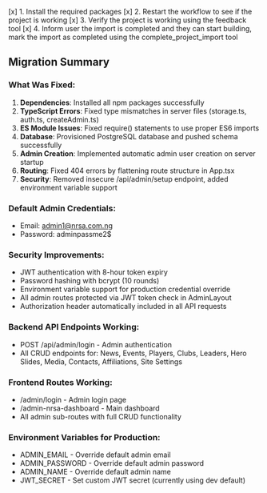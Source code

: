 [x] 1. Install the required packages
[x] 2. Restart the workflow to see if the project is working
[x] 3. Verify the project is working using the feedback tool
[x] 4. Inform user the import is completed and they can start building, mark the import as completed using the complete_project_import tool

## Migration Summary

### What Was Fixed:
1. **Dependencies**: Installed all npm packages successfully
2. **TypeScript Errors**: Fixed type mismatches in server files (storage.ts, auth.ts, createAdmin.ts)
3. **ES Module Issues**: Fixed require() statements to use proper ES6 imports
4. **Database**: Provisioned PostgreSQL database and pushed schema successfully
5. **Admin Creation**: Implemented automatic admin user creation on server startup
6. **Routing**: Fixed 404 errors by flattening route structure in App.tsx
7. **Security**: Removed insecure /api/admin/setup endpoint, added environment variable support

### Default Admin Credentials:
- Email: admin1@nrsa.com.ng
- Password: adminpassme2$

### Security Improvements:
- JWT authentication with 8-hour token expiry
- Password hashing with bcrypt (10 rounds)
- Environment variable support for production credential override
- All admin routes protected via JWT token check in AdminLayout
- Authorization header automatically included in all API requests

### Backend API Endpoints Working:
- POST /api/admin/login - Admin authentication
- All CRUD endpoints for: News, Events, Players, Clubs, Leaders, Hero Slides, Media, Contacts, Affiliations, Site Settings

### Frontend Routes Working:
- /admin/login - Admin login page
- /admin-nrsa-dashboard - Main dashboard
- All admin sub-routes with full CRUD functionality

### Environment Variables for Production:
- ADMIN_EMAIL - Override default admin email
- ADMIN_PASSWORD - Override default admin password  
- ADMIN_NAME - Override default admin name
- JWT_SECRET - Set custom JWT secret (currently using dev default)